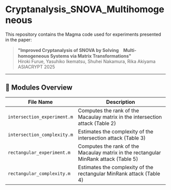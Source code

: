# Cryptanalysis_SNOVA_Multihomogeneous

This repository contains the Magma code used for experiments presented in the paper:

> **"Improved Cryptanalysis of SNOVA by Solving　Multi-homogeneous Systems via Matrix Transformations"**  
> Hiroki Furue, Yasuhiko Ikematsu, Shuhei Nakamura, Rika Akiyama  
> ASIACRYPT 2025  

---

## 🧩 Modules Overview

| File Name                   | Description                                                                          |
|-----------------------------|--------------------------------------------------------------------------------------|
| `intersection_experiment.m` | Computes the rank of the Macaulay matrix in the intersection attack (Table 2)        |
| `intersection_complexity.m` | Estimates the complexity of the intersection attack (Table 3)                        |
| `rectangular_experiment.m`  | Computes the rank of the Macaulay matrix in the rectangular MinRank attack (Table 5) |
| `rectangular_complexity.m`  | Estimates the complexity of the rectangular MinRank attack (Table 4)                 |
